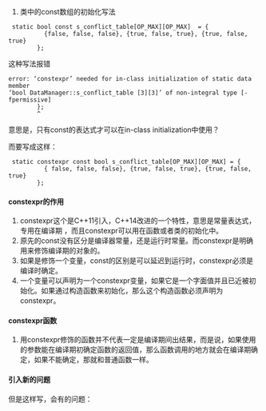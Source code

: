 1.  类中的const数组的初始化写法
```
 static bool const s_conflict_table[OP_MAX][OP_MAX]  = {
          {false, false, false}, {true, false, true}, {true, false, true}
        };
 ```
 这种写法报错
 ```
 error: ‘constexpr’ needed for in-class initialization of static data member
 ‘bool DataManager::s_conflict_table [3][3]’ of non-integral type [-fpermissive]
         };
         ^
```
意思是，只有const的表达式才可以在in-class initialization中使用？

而要写成这样：
```
 static constexpr const bool s_conflict_table[OP_MAX][OP_MAX] = {
          { false, false, false}, {true, false, true}, {true, false, true}
        };
```

####  constexpr的作用

1. constexpr这个是C++11引入，C++14改进的一个特性，意思是常量表达式，专用在编译期 ，而且constexpr可以用在函数或者类的初始化中。
1. 原先的const没有区分是编译器常量，还是运行时常量。而constexpr是明确用来修饰编译期的对象的。
1. 如果是修饰一个变量，const的区别是可以延迟到运行时，constexpr必须是编译时确定。
1. 一个变量可以声明为一个constexpr变量，如果它是一个字面值并且已近被初始化。如果通过构造函数来初始化，那么这个构造函数必须声明为constexpr。


#### constexpr函数
1. 用constexpr修饰的函数并不代表一定是编译期间出结果，而是说，如果使用的参数能在编译期初确定函数的返回值，那么函数调用的地方就会在编译期确定，如果不能确定，那就和普通函数一样。


#### 引入新的问题


但是这样写，会有的问题：

